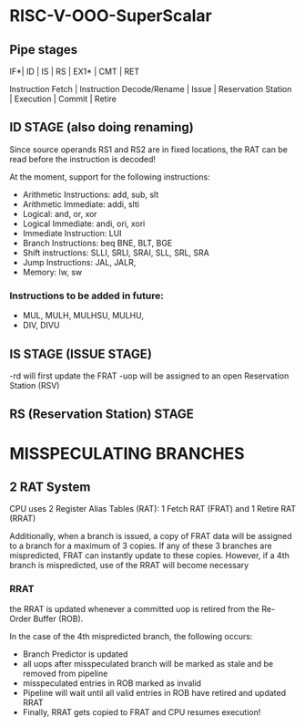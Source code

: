 # RISC-V-OOO-SuperScalar
## Pipe stages

IF*| ID | IS | RS | EX1* | CMT | RET 

Instruction Fetch | Instruction Decode/Rename | Issue | Reservation Station | Execution | Commit | Retire

## ID STAGE (also doing renaming)

  Since source operands RS1 and RS2 are in fixed locations, the RAT can be read before the instruction is decoded!
  
  At the moment, support for the following instructions:
-   Arithmetic Instructions: add, sub, slt
-   Arithmetic Immediate: addi, slti
-   Logical: and, or, xor
-   Logical Immediate: andi, ori, xori
-   Immediate Instruction: LUI
-   Branch Instructions: 	beq BNE, BLT, BGE
-   Shift instructions: SLLI, SRLI, SRAI, SLL, SRL, SRA
-   Jump Instructions: JAL, JALR,
-   Memory: lw, sw
  
### Instructions to be added in future:
-   MUL, MULH, MULHSU, MULHU, 
-   DIV, DIVU

## IS STAGE (ISSUE STAGE)

-rd will first update the FRAT
-uop will be assigned to an open Reservation Station (RSV)

## RS (Reservation Station) STAGE 




# MISSPECULATING BRANCHES

## 2 RAT System

CPU uses 2 Register Alias Tables (RAT): 1 Fetch RAT (FRAT) and 1 Retire RAT (RRAT)

Additionally, when a branch is issued, a copy of FRAT data will be assigned to a branch for a maximum of 3 copies. If any of these 3 branches are mispredicted, FRAT can instantly update to these copies. However, if a 4th branch is mispredicted, use of the RRAT will become necessary

### RRAT

the RRAT is updated whenever a committed uop is retired from the Re-Order Buffer (ROB). 

In the case of the 4th mispredicted branch, the following occurs:
- Branch Predictor is updated
- all uops after misspeculated branch will be marked as stale and be removed from pipeline
- misspeculated entries in ROB marked as invalid
- Pipeline will wait until all valid entries in ROB have retired and updated RRAT
- Finally, RRAT gets copied to FRAT and CPU resumes execution!
